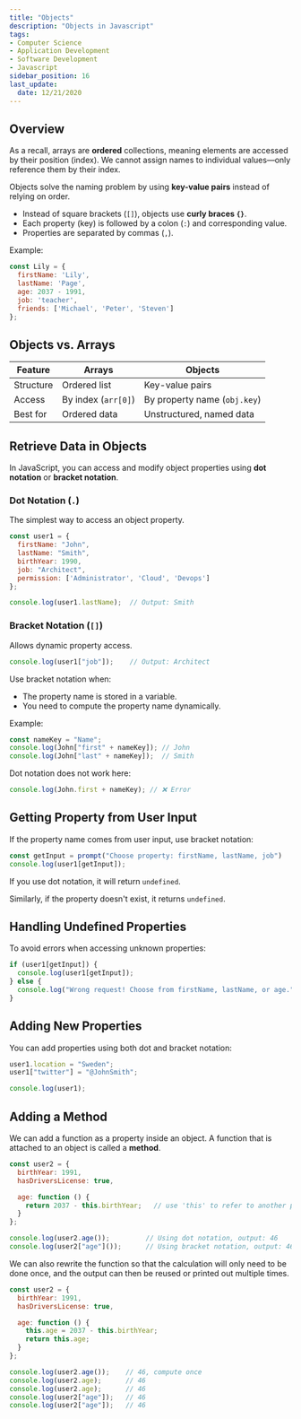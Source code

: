 ```yaml
---
title: "Objects"
description: "Objects in Javascript"
tags: 
- Computer Science
- Application Development
- Software Development
- Javascript
sidebar_position: 16
last_update:
  date: 12/21/2020
---
```



## Overview

As a recall, arrays are **ordered** collections, meaning elements are accessed by their position (index). We cannot assign names to individual values—only reference them by their index.  

Objects solve the naming problem by using **key-value pairs** instead of relying on order.  

- Instead of square brackets (`[]`), objects use **curly braces `{}`**.  
- Each property (key) is followed by a colon (`:`) and corresponding value.  
- Properties are separated by commas (`,`).  

Example:

```js
const Lily = {
  firstName: 'Lily',
  lastName: 'Page',
  age: 2037 - 1991,
  job: 'teacher',
  friends: ['Michael', 'Peter', 'Steven']
};
```

## Objects vs. Arrays  

| Feature     | Arrays              | Objects  |
|-------------|---------------------|---------|
| Structure   | Ordered list        | Key-value pairs |
| Access      | By index (`arr[0]`) | By property name (`obj.key`) |
| Best for    | Ordered data        | Unstructured, named data |


## Retrieve Data in Objects  

In JavaScript, you can access and modify object properties using **dot notation** or **bracket notation**.  

### Dot Notation (`.`)

The simplest way to access an object property.  

```javascript
const user1 = {
  firstName: "John",
  lastName: "Smith",
  birthYear: 1990,
  job: "Architect",
  permission: ['Administrator', 'Cloud', 'Devops']
};

console.log(user1.lastName);  // Output: Smith
```


### Bracket Notation (`[]`)

Allows dynamic property access.  

```javascript
console.log(user1["job"]);    // Output: Architect
```

Use bracket notation when:  

- The property name is stored in a variable.  
- You need to compute the property name dynamically.  

Example:  

```javascript
const nameKey = "Name";
console.log(John["first" + nameKey]); // John
console.log(John["last" + nameKey]);  // Smith
```

Dot notation does not work here:  

```javascript
console.log(John.first + nameKey); // ❌ Error
```




## Getting Property from User Input  

If the property name comes from user input, use bracket notation:  

```javascript
const getInput = prompt("Choose property: firstName, lastName, job")
console.log(user1[getInput]);     
```

If you use dot notation, it will return `undefined`. 

Similarly, if the property doesn't exist, it returns `undefined`.  

## Handling Undefined Properties  

To avoid errors when accessing unknown properties:  

```javascript
if (user1[getInput]) {
  console.log(user1[getInput]);
} else {
  console.log("Wrong request! Choose from firstName, lastName, or age.");
}
```

## Adding New Properties  

You can add properties using both dot and bracket notation:  

```javascript
user1.location = "Sweden";
user1["twitter"] = "@JohnSmith";

console.log(user1);
```


## Adding a Method 

We can add a function as a property inside an object. A function that is attached to an object is called a **method**.

```javascript
const user2 = {
  birthYear: 1991,
  hasDriversLicense: true,

  age: function () {
    return 2037 - this.birthYear;   // use 'this' to refer to another property.
  } 
};

console.log(user2.age());         // Using dot notation, output: 46
console.log(user2["age"]());      // Using bracket notation, output: 46
```

We can also rewrite the function so that the calculation will only need to be done once, and the output can then be reused or printed out multiple times.

```js
const user2 = {
  birthYear: 1991,
  hasDriversLicense: true,

  age: function () {
    this.age = 2037 - this.birthYear; 
    return this.age;
  } 
};

console.log(user2.age());    // 46, compute once
console.log(user2.age);      // 46
console.log(user2.age);      // 46
console.log(user2["age"]);   // 46
console.log(user2["age"]);   // 46
```
